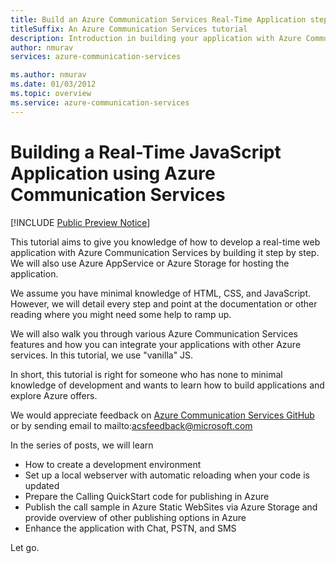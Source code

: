 ```yaml
---
title: Build an Azure Communication Services Real-Time Application step by step. Introduction
titleSuffix: An Azure Communication Services tutorial
description: Introduction in building your application with Azure Communication Services
author: nmurav
services: azure-communication-services

ms.author: nmurav
ms.date: 01/03/2012
ms.topic: overview
ms.service: azure-communication-services
---
```



# Building a Real-Time JavaScript Application using Azure Communication Services

[!INCLUDE [Public Preview Notice](../includes/public-preview-include.md)]


This tutorial aims to give you knowledge of how to develop a real-time web application with Azure Communication Services by building it step by step. We will also use Azure AppService or Azure Storage for hosting the application. 

We assume you have minimal knowledge of HTML, CSS, and JavaScript. However, we will detail every step and point at the documentation or other reading where you might need some help to ramp up.

We will also walk you through various Azure Communication Services features and how you can integrate your applications with other Azure services. 
In this tutorial, we use "vanilla" JS. 

In short, this tutorial is right for someone who has none to minimal knowledge of development and wants to learn how to build applications and explore Azure offers. 

We would appreciate feedback on [Azure Communication Services GitHub](https://github.com/Azure/communication) or by sending email to mailto:acsfeedback@microsoft.com


In the series of posts, we will learn 
* How to create a development environment
* Set up a local webserver with automatic reloading when your code is updated
* Prepare the Calling QuickStart code for publishing in Azure
* Publish the call sample in Azure Static WebSites via Azure Storage and provide overview of other publishing options in Azure
* Enhance the application with Chat, PSTN, and SMS

Let go. 

